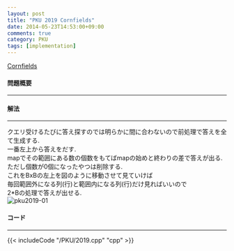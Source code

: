 ```yaml
---
layout: post
title: "PKU 2019 Cornfields"
date: 2014-05-23T14:53:00+09:00
comments: true
category: PKU
tags: [implementation]
---
```


[Cornfields](http://poj.org/problem?id=2019)

#### 問題概要

****

#### 解法

****

クエリ受けるたびに答え探すのでは明らかに間に合わないので前処理で答えを全て生成する.  
一番左上から答えをだす.   
mapでその範囲にある数の個数をもてばmapの始めと終わりの差で答えが出る.  
ただし個数が0個になったやつは削除する.  
これをBxBの左上を図のように移動させて見ていけば  
毎回範囲外になる列(行)と範囲内になる列(行)だけ見ればいいので  
2*Bの処理で答えが出せる.  
![pku2019-01](/images/pku2019-01.png)  

#### コード

****

{{< includeCode "/PKU/2019.cpp" "cpp" >}}
